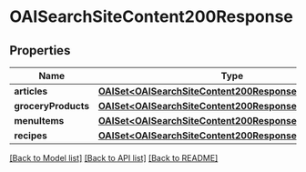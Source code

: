 # OAISearchSiteContent200Response

## Properties
Name | Type | Description | Notes
------------ | ------------- | ------------- | -------------
**articles** | [**OAISet&lt;OAISearchSiteContent200ResponseArticlesInner&gt;***](OAISearchSiteContent200ResponseArticlesInner.md) |  | 
**groceryProducts** | [**OAISet&lt;OAISearchSiteContent200ResponseArticlesInner&gt;***](OAISearchSiteContent200ResponseArticlesInner.md) |  | 
**menuItems** | [**OAISet&lt;OAISearchSiteContent200ResponseArticlesInner&gt;***](OAISearchSiteContent200ResponseArticlesInner.md) |  | 
**recipes** | [**OAISet&lt;OAISearchSiteContent200ResponseArticlesInner&gt;***](OAISearchSiteContent200ResponseArticlesInner.md) |  | 

[[Back to Model list]](../README.md#documentation-for-models) [[Back to API list]](../README.md#documentation-for-api-endpoints) [[Back to README]](../README.md)


